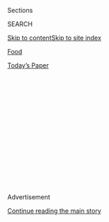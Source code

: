 <div id="app">

<div>

<div>

<div>

<div class="NYTAppHideMasthead css-1q2w90k e1suatyy0">

<div class="section css-ui9rw0 e1suatyy2">

<div class="css-eph4ug er09x8g0">

<div class="css-6n7j50">

</div>

<span class="css-1dv1kvn">Sections</span>

<div class="css-10488qs">

<span class="css-1dv1kvn">SEARCH</span>

</div>

[Skip to content](#site-content)[Skip to site
index](#site-index)

</div>

<div id="masthead-section-label" class="css-1wr3we4 eaxe0e00">

[Food](https://www.nytimes.com/section/food)

</div>

<div class="css-10698na e1huz5gh0">

</div>

</div>

<div id="masthead-bar-one" class="section hasLinks css-15hmgas e1csuq9d3">

<div class="css-uqyvli e1csuq9d0">

</div>

<div class="css-1uqjmks e1csuq9d1">

</div>

<div class="css-9e9ivx">

[](https://myaccount.nytimes.com/auth/login?response_type=cookie&client_id=vi)

</div>

<div class="css-1bvtpon e1csuq9d2">

[Today’s
Paper](https://www.nytimes.com/section/todayspaper)

</div>

</div>

</div>

</div>

<div data-aria-hidden="false">

<div id="site-content" data-role="main">

<div>

<div class="css-1aor85t" style="opacity:0.000000001;z-index:-1;visibility:hidden">

<div class="css-1hqnpie">

<div class="css-epjblv">

<span class="css-17xtcya">[Food](/section/food)</span><span class="css-x15j1o">|</span><span class="css-fwqvlz">How
Jean-Georges Vongerichten Went From ‘No Good’ Kid to 4-Star
Chef</span>

</div>

<div class="css-k008qs">

<div class="css-1iwv8en">

<span class="css-18z7m18"></span>

<div>

</div>

</div>

<span class="css-1n6z4y">https://nyti.ms/2uN9hog</span>

<div class="css-1705lsu">

<div class="css-4xjgmj">

<div class="css-4skfbu" data-role="toolbar" data-aria-label="Social Media Share buttons, Save button, and Comments Panel with current comment count" data-testid="share-tools">

  - 
  - 
  - 
  - 
    
    <div class="css-6n7j50">
    
    </div>

  - 
  - 

</div>

</div>

</div>

</div>

</div>

</div>

<div id="NYT_TOP_BANNER_REGION" class="css-13pd83m">

</div>

<div id="top-wrapper" class="css-1sy8kpn">

<div id="top-slug" class="css-l9onyx">

Advertisement

</div>

[Continue reading the main
story](#after-top)

<div class="ad top-wrapper" style="text-align:center;height:100%;display:block;min-height:250px">

<div id="top" class="place-ad" data-position="top" data-size-key="top">

</div>

</div>

<div id="after-top">

</div>

</div>

<div>

<div id="sponsor-wrapper" class="css-1hyfx7x">

<div id="sponsor-slug" class="css-19vbshk">

Supported by

</div>

[Continue reading the main
story](#after-sponsor)

<div id="sponsor" class="ad sponsor-wrapper" style="text-align:center;height:100%;display:block">

</div>

<div id="after-sponsor">

</div>

</div>

<div class="css-186x18t">

</div>

<div class="css-1vkm6nb ehdk2mb0">

# How Jean-Georges Vongerichten Went From ‘No Good’ Kid to 4-Star Chef

</div>

The globally prolific chef started out as a small-town truant and
troublemaker. Then he got to work.

<div class="css-79elbk" data-testid="photoviewer-wrapper">

<div class="css-z3e15g" data-testid="photoviewer-wrapper-hidden">

</div>

<div class="css-1a48zt4 ehw59r15" data-testid="photoviewer-children">

![<span class="css-16f3y1r e13ogyst0" data-aria-hidden="true">The chef
Jean-Georges Vongerichten at his flagship restaurant, Jean-Georges, on
Columbus Circle in New
York.</span><span class="css-cnj6d5 e1z0qqy90" itemprop="copyrightHolder"><span class="css-1ly73wi e1tej78p0">Credit...</span><span><span>Sasha
Maslov for The New York
Times</span></span></span>](https://static01.nyt.com/images/2020/01/15/dining/14jeangeorges1/14jeangeorges1-articleLarge.jpg?quality=75&auto=webp&disable=upscale)

</div>

</div>

<div class="css-18e8msd">

<div class="css-vp77d3 epjyd6m0">

<div class="css-1baulvz">

By <span class="css-1baulvz last-byline" itemprop="name">Alan
Richman</span>

</div>

</div>

  - Jan. 14,
    2020

  - 
    
    <div class="css-4xjgmj">
    
    <div class="css-d8bdto" data-role="toolbar" data-aria-label="Social Media Share buttons, Save button, and Comments Panel with current comment count" data-testid="share-tools">
    
      - 
      - 
      - 
      - 
        
        <div class="css-6n7j50">
        
        </div>
    
      - 
      - 
    
    </div>
    
    </div>

</div>

</div>

<div class="section meteredContent css-1r7ky0e" name="articleBody" itemprop="articleBody">

<div class="css-1fanzo5 StoryBodyCompanionColumn">

<div class="css-53u6y8">

This is how it began, the career of one of the most versatile, ingenious
and adventurous chefs in the history of American cuisine. Jean-Georges
Vongerichten can pinpoint the day, the place, the words.

His family had taken him to [Auberge de
l’Ill](https://www.auberge-de-l-ill.com/fr/), a restaurant with three
Michelin stars in Alsace, the French region where they lived, to
celebrate his 16th birthday. To the table came the renowned chef [Paul
Haeberlin](https://www.nytimes.com/2008/05/13/world/europe/13haeberlin.html),
and the boy’s father requested a favor.

“My father liked to talk,” Mr. Vongerichten recalled. “He already had
three glasses of wine, and he said to the chef: ‘My son is no good. Do
you need somebody to wash dishes? He will do it.’ ”

</div>

</div>

<div class="css-79elbk" data-testid="photoviewer-wrapper">

<div class="css-z3e15g" data-testid="photoviewer-wrapper-hidden">

</div>

<div class="css-1a48zt4 ehw59r15" data-testid="photoviewer-children">

![<span class="css-16f3y1r e13ogyst0" data-aria-hidden="true">The chef
Paul Haeberlin, left, at his restaurant L’Auberge de l’Ill in Alsace,
where Mr. Vongerichten was an
apprentice.</span><span class="css-cnj6d5 e1z0qqy90" itemprop="copyrightHolder"><span class="css-1ly73wi e1tej78p0">Credit...</span><span>Manuel
Litran/Getty
Images</span></span>](https://static01.nyt.com/images/2020/01/15/dining/14jeangeorges2/14jeangeorges2-articleLarge.jpg?quality=75&auto=webp&disable=upscale)

</div>

</div>

<div class="css-1fanzo5 StoryBodyCompanionColumn">

<div class="css-53u6y8">

One might assume that an individual who has mastered gastronomy as
thoroughly as Mr. Vongerichten would have been fascinated by food from
birth, gone from crib to kitchen at a crawl, yanked his mother’s apron
strings, licked pots, cried out for crème brûlée, been fascinated by the
rituals of the family table.

</div>

</div>

<div class="css-1fanzo5 StoryBodyCompanionColumn">

<div class="css-53u6y8">

Not so young Jean-Georges, whose primary relationship with food was
showing up for meals on time. Every day, his mother and grandmother
prepared lunch for the family, 12 in all, and employees of his father’s
company.

“We were feeding 35 people for lunch,” Mr. Vongerichten said. “There was
a lot of food on the table at 12:30. By 12:45 it was gone. And we never
went to restaurants. The family was too big.”

In his mother’s cooking lurked a hint of the creativity that would
emerge in the son. She made lavish use of an Alsatian vinegar, called
Melfor, infused with honey as well as plant and fruit extracts. Today,
complex, amplified flavors appear in almost all of Mr. Vongerichten’s
dishes.

</div>

</div>

<div class="css-79elbk" data-testid="photoviewer-wrapper">

<div class="css-z3e15g" data-testid="photoviewer-wrapper-hidden">

</div>

<div class="css-1a48zt4 ehw59r15" data-testid="photoviewer-children">

<div class="css-1xdhyk6 erfvjey0">

<span class="css-1ly73wi e1tej78p0">Image</span>

<div class="css-zjzyr8">

<div data-testid="lazyimage-container" style="height:272.6px">

</div>

</div>

</div>

<span class="css-16f3y1r e13ogyst0" data-aria-hidden="true">Mr.
Vongerichten with his mother, Jeanine, and father, George, in the late
1980s.</span><span class="css-cnj6d5 e1z0qqy90" itemprop="copyrightHolder"><span class="css-1ly73wi e1tej78p0">Credit...</span><span>
</span></span>

</div>

</div>

<div class="css-1fanzo5 StoryBodyCompanionColumn">

<div class="css-53u6y8">

No chef working in America is quite his equal. Many, like him, have
created multiple restaurants. A very few, like him, are considered among
the best. Even fewer are both. Mr. Vongerichten is able to do more, and
he is able to do it better, his style augmented by extraordinary
open-mindedness, a willingness to embrace the local culture wherever he
might be.

“He has a radar sense of trends, giving customers tastes they crave
before other chefs realize they are desired,” said Eric Ripert, the chef
and co-owner of [Le
Bernardin](https://www.nytimes.com/2012/05/23/dining/reviews/le-bernardin-in-midtown-manhattan.html),
in New York. “And he has an uncanny eye for little-known
cuisines.”

</div>

</div>

<div class="css-79elbk" data-testid="photoviewer-wrapper">

<div class="css-z3e15g" data-testid="photoviewer-wrapper-hidden">

</div>

<div class="css-1a48zt4 ehw59r15" data-testid="photoviewer-children">

<div class="css-1xdhyk6 erfvjey0">

<span class="css-1ly73wi e1tej78p0">Image</span>

<div class="css-zjzyr8">

<div data-testid="lazyimage-container" style="height:257.77777777777777px">

</div>

</div>

</div>

<span class="css-16f3y1r e13ogyst0" data-aria-hidden="true">Mr.
Vongerichten, flanked by his business partner, Phil Suarez, right, and
the chef Eric
Ripert. </span><span class="css-cnj6d5 e1z0qqy90" itemprop="copyrightHolder"><span class="css-1ly73wi e1tej78p0">Credit...</span><span>Patrick
McMullan/Getty Images</span></span>

</div>

</div>

<div class="css-1fanzo5 StoryBodyCompanionColumn">

<div class="css-53u6y8">

Mr. Vongerichten met his business partner, the entrepreneur Phil Suarez,
almost 40 years ago when the chef was cooking at
[Lafayette](https://www.nytimes.com/1988/04/22/arts/restaurants-067888.html),
a restaurant of matchless creativity **** in the Drake Hotel in New
York. Mr. Suarez kept coming in for lunch, bringing celebrity guests
like Michael Jackson. Each time, he would hand Mr. Vongerichten his
business card.

“Finally,” Mr. Vongerichten recalled, “I said to him, ‘Phil, I have 25
of your cards.’ ”

The two now operate 38 restaurants around the world. Few are exact
duplicates in size, style or cuisine. Their smallest is JG Tokyo, a
ground-floor establishment with 14 counter seats and Mr. Vongerichten’s
food served in the style of a sushi bar — presented piece by piece, and
eaten with chopsticks. The largest (and the highest, more than 1,000
feet above the ground) opened last August in Philadelphia, in a new Four
Seasons Hotel: Jean-Georges Philadelphia, a fine-dining restaurant,
seats 120, while the JG SkyHigh bar and lounge accommodates 92.

Scheduled to open this year is a 50,000-square-foot food hall in New
York’s seaport district; the partners opened a seafood restaurant, [the
Fulton](https://www.nytimes.com/2019/07/30/dining/the-fulton-review-pete-wells-jean-georges.html),
there in
May.

</div>

</div>

<div class="css-79elbk" data-testid="photoviewer-wrapper">

<div class="css-z3e15g" data-testid="photoviewer-wrapper-hidden">

</div>

<div class="css-1a48zt4 ehw59r15" data-testid="photoviewer-children">

<div class="css-1xdhyk6 erfvjey0">

<span class="css-1ly73wi e1tej78p0">Image</span>

<div class="css-zjzyr8">

<div data-testid="lazyimage-container" style="height:257.77777777777777px">

</div>

</div>

</div>

<span class="css-16f3y1r e13ogyst0" data-aria-hidden="true">The Fulton,
a seafood restaurant that Mr. Vongerichten opened in May in the seaport
district of New
York.</span><span class="css-cnj6d5 e1z0qqy90" itemprop="copyrightHolder"><span class="css-1ly73wi e1tej78p0">Credit...</span><span>Ellen
Silverman for The New York Times</span></span>

</div>

</div>

<div class="css-1fanzo5 StoryBodyCompanionColumn">

<div class="css-53u6y8">

Mr. Suarez said he gets several calls a week from all over the country
asking about partnerships. “A guy who wants to be the lead restaurateur
in a town wants to set the town on fire with a Jean-Georges restaurant,”
he said. “They are all flattery and enthusiasm. We’re lucky enough,
after almost 40 years together, to be at that point.”

At 62, Mr. Vongerichten is fit and tireless, as [hard-working as
ever](https://www.nytimes.com/2019/10/17/magazine/jean-georges-restaurants.html).
He recently published a memoir, “[JGV: A Life in 12
Recipes](https://wwnorton.com/books/9780393608489).” He works out daily,
keeps his weight steady at 170 pounds, cooks in Prada shoes. Walking
with him through the Union Square Greenmarket, where he shops, meets
with his chefs and offers advice to anyone who asks, is like stepping
into a Las Vegas casino with Frank Sinatra.

He has three grandchildren, and loves everything about them except being
called Grandfather.

“I don’t think he likes that name because I don’t think he likes to
age,” said his daughter Louise Ulukaya Vongerichten, one of three
children. “He is young in his mind.”

Retirement, Mr. Vongerichten said, “sounds like a
disease.”

</div>

</div>

<div class="css-79elbk" data-testid="photoviewer-wrapper">

<div class="css-z3e15g" data-testid="photoviewer-wrapper-hidden">

</div>

<div class="css-1a48zt4 ehw59r15" data-testid="photoviewer-children">

<div class="css-1xdhyk6 erfvjey0">

<span class="css-1ly73wi e1tej78p0">Image</span>

<div class="css-zjzyr8">

<div data-testid="lazyimage-container" style="height:257.77777777777777px">

</div>

</div>

</div>

<span class="css-16f3y1r e13ogyst0" data-aria-hidden="true">Philippe
Vongerichten, general manager of Jean-Georges, demonstrating his
proficiency at carving
pineapples.</span><span class="css-cnj6d5 e1z0qqy90" itemprop="copyrightHolder"><span class="css-1ly73wi e1tej78p0">Credit...</span><span>Brian
Harkin for The New York Times</span></span>

</div>

</div>

<div class="css-1fanzo5 StoryBodyCompanionColumn">

<div class="css-53u6y8">

His youngest brother, [Philippe
Vongerichten](https://ny.eater.com/2011/7/15/6669497/philippe-vongerichten-looks-back-on-14-years-of-jean-georges),
general manager of the flagship [Jean-Georges
restaurant](https://www.jean-georgesrestaurant.com/jean-georges/) in New
York (which The New York Times has [awarded four
stars](https://www.nytimes.com/2014/04/09/dining/restaurant-review-jean-georges-on-the-upper-west-side.html))
is asked if the chef was as terrible a child as he claims to have been.

His answer is immediate: “He was.”

The family business was coal. Jean-Georges’s great-great-grandfather,
who was Dutch, came upon land alongside a canal not far from Strasbourg,
the Alsatian capital, and claimed it, much as American settlers did in
the Old West. “It is where my grandfather was born, my father was born
and I was born,” Mr. Vongerichten said.

The coal was transported from mines in the north of France on barges
pulled by horses. Eventually, the family business shifted to heating
oil, but when Mr. Vongerichten was a boy, it was coal.

</div>

</div>

<div class="css-1fanzo5 StoryBodyCompanionColumn">

<div class="css-53u6y8">

“I was always black from head to toe from the coal dust in our
backyard,” he said. “We were living and breathing coal. The topic of
every meal was coal. No way I was going to join my dad in that
company.”

</div>

</div>

<div class="css-1h0maa8 e73j0it0">

<div class="css-1xdhyk6 erfvjey0">

<span class="css-1ly73wi e1tej78p0">Image</span>

<div class="css-zjzyr8">

<div data-testid="lazyimage-container" style="height:332.53333333333336px">

</div>

</div>

</div>

<span class="css-16f3y1r e13ogyst0" data-aria-hidden="true">A few of
those who dined at the Vongerichten family table each day. Jean-Georges
stands between a cousin (seated) and his grandmother (behind him) in
1965.</span>

<div class="css-1xdhyk6 erfvjey0">

<span class="css-1ly73wi e1tej78p0">Image</span>

<div class="css-zjzyr8">

<div data-testid="lazyimage-container" style="height:333.82222222222225px">

</div>

</div>

</div>

<span class="css-16f3y1r e13ogyst0" data-aria-hidden="true">Mr.
Vongerichten, right, with his brother Christian, who as a boy loved to
wear his older brother’s clothes.</span>

</div>

<div class="css-1fanzo5 StoryBodyCompanionColumn">

<div class="css-53u6y8">

Philippe, one of four children, shared a large bedroom with Jean-Georges
and their middle brother, Christian. “We had one big closet with three
drawers,” Philippe said. “Open the drawers and Jean-Georges’s was
perfectly neat, everything arranged by colors. Christian was two years
younger than Jean-Georges, and sometimes he would take a pair of
Jean-Georges’s socks or even his underwear. It would make him crazy.”

Mr. Vongerichten became an altar boy — “but a bad altar boy,” he
confessed. “I would steal my father’s cigars when I was 8 or 9.” At 14,
he stole a motorbike. The police knew him well: They came to the
Vongerichten home and found it in the garage.

His parents sent him to parochial school. He skipped classes, paid no
attention to studies. They tried a trade school for engineering, still
hoping he would take over the family business.

“The school called my parents and said, ‘He’s been here for a month, we
saw him eight times,’ ” Mr. Vongerichten said. At Christmas, school
officials told them their son had to leave. “They had paid in advance
for two years. My father was so mad. I was happy. I was hating it with a
passion.”

Philippe said his brother is still much the same: When he wants
something, he makes certain he gets it. The two have worked together at
Jean-Georges for more than 20 years.

</div>

</div>

<div class="css-1fanzo5 StoryBodyCompanionColumn">

<div class="css-53u6y8">

“We have never raised our voices at each other,” he said. “We do have
disagreements about certain things.” Philippe paused and laughed. “He
always
wins.”

</div>

</div>

<div class="css-79elbk" data-testid="photoviewer-wrapper">

<div class="css-z3e15g" data-testid="photoviewer-wrapper-hidden">

</div>

<div class="css-1a48zt4 ehw59r15" data-testid="photoviewer-children">

<div class="css-1xdhyk6 erfvjey0">

<span class="css-1ly73wi e1tej78p0">Image</span>

<div class="css-zjzyr8">

<div data-testid="lazyimage-container" style="height:267.44444444444446px">

</div>

</div>

</div>

<span class="css-16f3y1r e13ogyst0" data-aria-hidden="true">Mentor and
apprentice: Paul Haeberlin, left, with Mr. Vongerichten in
1988.</span><span class="css-cnj6d5 e1z0qqy90" itemprop="copyrightHolder"><span class="css-1ly73wi e1tej78p0">Credit...</span><span>
</span></span>

</div>

</div>

<div class="css-1fanzo5 StoryBodyCompanionColumn">

<div class="css-53u6y8">

At that 16th birthday dinner in 1973, Chef Haeberlin showed interest. As
a matter of fact, he told Mr. Vongerichten’s father, the restaurant was
looking for an apprentice.

In those days, France’s great restaurants accepted one apprentice each
year to serve an unpaid term of three years; that way there was always a
one-year, a two-year and a three-year apprentice. On his first day, Mr.
Vongerichten washed dishes from 8 a.m. to 10 p.m. without complaint.

He moved into a room above the restaurant, and he loved it. He skinned
hares, plucked chickens. He ran to the pond when a guest ordered truite
au bleu — the trout turned blue only when it was cooked alive.
“Everything came to the restaurant whole,” he said. “It was a little
medieval.”

After the apprenticeship came mandatory army service. Haeberlin offered
to help get him a job in the Élysée Palace, cooking for the president of
the republic. “The three-star restaurants are like a mafia,” Mr.
Vongerichten said. “You never have to write a résumé.”

He turned the offer down, realizing he would do little except peel
shallots. He yearned to see the world, and asked to be stationed aboard
a boat. He was assigned to cook for the captain and three officers on
anti-submarine patrol. “It was a sardine can, but it had a wonderful
wine cellar,” he said. “The only thing I learned was how to drink.”

</div>

</div>

<div class="css-1fanzo5 StoryBodyCompanionColumn">

<div class="css-53u6y8">

He recited the ports of call: Hamburg, Copenhagen and Lisbon among them.
When the boat pulled into Casablanca, Morocco, he discovered cumin, and
prepared carrots with cumin for the officers, his first experience with
the spices that would later define his career. The seasonings of his
childhood had been meager: white and black pepper, and at Christmas,
mace, cinnamon and ginger.

“After this,” he said, “I cannot be in my village any longer. It is not
the same.”

He returned briefly to Auberge de l’Ill, but after three months he left
for the south of France, landing a position at L’Oasis, near Cannes,
where the chef [Louis
Outhier](https://www.nytimes.com/1986/12/24/garden/from-outhier-dishes-with-hint-of-orient.html)
had received three Michelin stars.

“It was the opposite of Auberge de l’Ill,” Mr. Vongerichten said. “You
couldn’t prep anything. If you needed parsley, you chopped it at that
moment. Every dish, every sauce, à la minute. He didn’t turn on the
stoves until 11:30 in the morning.”

Mr. Vongerichten loved the Riviera, the rosemary, the olives, the
markets. There he met the chef [Paul
Bocuse](https://www.nytimes.com/2018/01/20/obituaries/paul-bocuse-dead.html),
who predicted that Mr. Vongerichten would one day work for him. He did,
in 1979, but remained only nine months, unhappy with Bocuse’s
traditional style of
cooking.

</div>

</div>

<div class="css-1h0maa8 e73j0it0">

<div class="css-1xdhyk6 erfvjey0">

<span class="css-1ly73wi e1tej78p0">Image</span>

<div class="css-zjzyr8">

<div data-testid="lazyimage-container" style="height:257.77777777777777px">

</div>

</div>

</div>

<span class="css-16f3y1r e13ogyst0" data-aria-hidden="true">The chef
Paul Bocuse, left, predicted that Mr. Vongerichten would one day work
for him. He did, but only for nine
months.</span><span class="css-cnj6d5 e1z0qqy90" itemprop="copyrightHolder"><span class="css-1ly73wi e1tej78p0">Credit...</span><span>
</span></span>

<div class="css-1xdhyk6 erfvjey0">

<span class="css-1ly73wi e1tej78p0">Image</span>

<div class="css-zjzyr8">

<div data-testid="lazyimage-container" style="height:261px">

</div>

</div>

</div>

<span class="css-16f3y1r e13ogyst0" data-aria-hidden="true">In Mr.
Bocuse’s kitchen in Lyon, France. Mr. Vongerichten is third from the
right.</span><span class="css-cnj6d5 e1z0qqy90" itemprop="copyrightHolder"><span class="css-1ly73wi e1tej78p0">Credit...</span><span>
</span></span>

</div>

<div class="css-1fanzo5 StoryBodyCompanionColumn">

<div class="css-53u6y8">

“I felt I was going backward,” Mr. Vongerichten said. “Bocuse was not
happy when I left.” The chef addressed him with an epithet, he said. “It
was his last words to me, but he was a little bit joking.”

Mr. Vongerichten was still in his early 20s, and restless. He left for
Munich, to work under the acclaimed Austrian chef [Eckart
Witzigmann](https://www.myriadrestaurantgroup.com/news-item/batard-honors-chef-eckart-witzigmann/).
Linguistically, the move was effortless; Mr. Vongerichten had grown up
speaking Alsatian, a dialect more German than French. The most difficult
adjustment was joining the staff for a beer after dinner service.

</div>

</div>

<div class="css-1fanzo5 StoryBodyCompanionColumn">

<div class="css-53u6y8">

“You know Germany,” he said. “The glasses are so large, after one beer
you are done.”

After six months, he got a phone call from Mr. Outhier that changed his
life: The chef wanted Mr. Vongerichten, then 23 and with no experience
running a kitchen, to be chef de cuisine of a restaurant he was opening
in the Oriental Hotel in Bangkok.

He broke the news to Mr. Witzigmann, expecting him to insist that he
stay. Instead, the chef told him he had no choice but to go.

Mr. Vongerichten said he wasn’t ready, but Mr. Witzigmann promoted him
to sous-chef for a week. “After two or three days, I am bossing everyone
around,” Mr. Vongerichten said. “I realize I can do this. I take the
job.”

Returning to L’Oasis for a brief refresher course, he cooked for Mr.
Outhier, perfecting the chef’s recipes, taking copious notes. The boy
who had never paid attention in class had turned into a scribe. Today,
there are more than 50,000 recipes in Mr. Vongerichten’s business
computer.

</div>

</div>

<div class="css-1h0maa8 e73j0it0">

<div class="css-1xdhyk6 erfvjey0">

<span class="css-1ly73wi e1tej78p0">Image</span>

<div class="css-zjzyr8">

<div data-testid="lazyimage-container" style="height:270.6666666666667px">

</div>

</div>

</div>

<span class="css-16f3y1r e13ogyst0" data-aria-hidden="true">Mr.
Vongerichten working at L’Oasis, near Cannes,
France.</span><span class="css-cnj6d5 e1z0qqy90" itemprop="copyrightHolder"><span class="css-1ly73wi e1tej78p0">Credit...</span><span>
</span></span>

<div class="css-1xdhyk6 erfvjey0">

<span class="css-1ly73wi e1tej78p0">Image</span>

<div class="css-zjzyr8">

<div data-testid="lazyimage-container" style="height:265.5111111111111px">

</div>

</div>

</div>

<span class="css-16f3y1r e13ogyst0" data-aria-hidden="true">The chef
there was Louis Outhier, who later sent him to
Bangkok.</span><span class="css-cnj6d5 e1z0qqy90" itemprop="copyrightHolder"><span class="css-1ly73wi e1tej78p0">Credit...</span><span>
</span></span>

</div>

<div class="css-1fanzo5 StoryBodyCompanionColumn">

<div class="css-53u6y8">

On the flight to Bangkok in 1979, he was surprised to see another young
cook from L’Oasis accompanying him: Mr. Outhier had sent a backup, in
case one of them failed.

They came to like each other, and went out together after service. Mr.
Vongerichten would end his nights at 2 a.m., but his friend partied all
night. “I couldn’t keep up with this guy,” he said. “He went berserk. He
wasn’t making it. He couldn’t handle Bangkok.”

</div>

</div>

<div class="css-1fanzo5 StoryBodyCompanionColumn">

<div class="css-53u6y8">

Mr. Vongerichten, on the other hand, always came home. “Not always
alone,” he said, “but I was coming home.”

He loved the city, fascinated by all he saw. “Everything was different —
the people, the language, the religion, the food.” But the tastes he
encountered were not permitted at the hotel, where his job was to cook
the French food of Mr. Outhier.

Mr. Vongerichten sent ingredients like bok choy and lemongrass to France
for the chef to try. “I was doing duck with Armagnac in Bangkok while
Outhier was doing duck with spicy sesame sauce and bok choy on the
Riviera.”

</div>

</div>

<div class="css-79elbk" data-testid="photoviewer-wrapper">

<div class="css-z3e15g" data-testid="photoviewer-wrapper-hidden">

</div>

<div class="css-1a48zt4 ehw59r15" data-testid="photoviewer-children">

<div class="css-1xdhyk6 erfvjey0">

<span class="css-1ly73wi e1tej78p0">Image</span>

<div class="css-zjzyr8">

<div data-testid="lazyimage-container" style="height:258.4222222222222px">

</div>

</div>

</div>

<span class="css-16f3y1r e13ogyst0" data-aria-hidden="true">Mr.
Vongerichten (sans toque) at Lafayette, a grand restaurant in the Drake
Hotel in New York, in
1988</span><span class="css-cnj6d5 e1z0qqy90" itemprop="copyrightHolder"><span class="css-1ly73wi e1tej78p0">Credit...</span><span>Ruby
Washington/The New York Times</span></span>

</div>

</div>

<div class="css-1fanzo5 StoryBodyCompanionColumn">

<div class="css-53u6y8">

Over the next decade, Mr. Vongerichten opened 10 restaurants for Mr.
Outhier, including ones in Singapore and Hong Kong, before moving to the
United States. There, he opened the restaurant Le Marquis de Lafayette
in Boston in 1985, and then Lafayette in New York in 1986.

He lived on the ground floor of the Drake Hotel, his salary $35,000 a
year. He moved up vertically and financially with each additional star
that Lafayette received from The New York Times. After achieving [four
stars
in 1988](https://www.nytimes.com/1988/04/22/arts/restaurants-067888.html),
he was living on the top floor and earning $108,000 a year, more than
the hotel’s general manager.

Mr. Vongerichten had met his first wife, Muriel Vongerichten, on the
Riviera, and later brought her to Bangkok, where they married. Not long
after settling in New York, she moved back to France with their two
young children, Cédric and Louise, and the couple later divorced.

</div>

</div>

<div class="css-1fanzo5 StoryBodyCompanionColumn">

<div class="css-53u6y8">

Ms. Vongerichten did not want to talk about the marriage for this
article, Cédric Vongerichten said. She returns regularly to New York, he
said, and the couple’s relationship is amicable.

“My mother has no grudges,” said Cédric, currently the chef of
[Wayan](https://www.nytimes.com/2019/04/23/dining/wayan-restaurant-review.html)
and three of his father’s restaurants: [Perry
St.](https://www.nytimes.com/2005/09/07/dining/reviews/showmanship-yields-to-elegance.html)
in New York and two in Jakarta, Indonesia. “Anyway,” he added, “she has
to come if she wants to see her
grandkids.”

</div>

</div>

<div class="css-79elbk" data-testid="photoviewer-wrapper">

<div class="css-z3e15g" data-testid="photoviewer-wrapper-hidden">

</div>

<div class="css-1a48zt4 ehw59r15" data-testid="photoviewer-children">

<div class="css-1xdhyk6 erfvjey0">

<span class="css-1ly73wi e1tej78p0">Image</span>

<div class="css-zjzyr8">

<div data-testid="lazyimage-container" style="height:257.77777777777777px">

</div>

</div>

</div>

<span class="css-16f3y1r e13ogyst0" data-aria-hidden="true">Cédric
Vongerichten at Wayan, his French-Indonesian restaurant in
NoLIta.</span><span class="css-cnj6d5 e1z0qqy90" itemprop="copyrightHolder"><span class="css-1ly73wi e1tej78p0">Credit...</span><span>Daniel
Krieger for The New York Times</span></span>

</div>

</div>

<div class="css-1fanzo5 StoryBodyCompanionColumn">

<div class="css-53u6y8">

Jean-Georges had no interest in moving back to France. “I felt New York
was the town where I could make it happen, and going back was like
starting from scratch,” he said. “So instead of working 10 or 12 hours a
day, I started working 14 hours a day. I was good for nothing but
cooking.”

That same year, 1990, he ran the New York City Marathon. As a birthday
present, a friend bought him a number and persuaded him to participate
by pointing out that they would start just behind the elite runners.

Mr. Vongerichten had never run, never worked out, never gone to a gym.
He purchased his shorts, shirt and running shoes the night before the
race. His rationale for believing he possessed the stamina to complete
it: “I am standing 14 hours a day in my kitchen.”

“There are 19,000 people running,” he recalled. “I think 18,000 passed
me.” He ran 16 miles, then walked the rest of the way, urged on by a
woman who had been following him for miles and insisted he not give up.
They crossed the finish line together, and have remained friends.

</div>

</div>

<div class="css-1fanzo5 StoryBodyCompanionColumn">

<div class="css-53u6y8">

Years later, he took his daughter Louise to Aspen, Colo., on a skiing
vacation. She was 10 or 11 years old and had never had a lesson. He took
her to the top of the mountain, and down they went, side by side.

“My dad wants people to go fast, learn, go forward,” she said. “He
didn’t want to wait for me.”

He remained restless. After he left Lafayette in 1991, he and Mr. Suarez
opened a small restaurant on 64th Street they named [Jo
Jo](https://www.jojorestaurantnyc.com/), after his childhood nickname.
(More than one family member has said he was actually called Jo Jo la
Terreur — the Terror.)

Jo Jo was [a
sensation](https://www.nytimes.com/1991/07/12/arts/restaurants-737091.html).
For two years, Mr. Vongerichten was in the kitchen every day. But, he
said, “I was bored after three months. I thought, ‘O.K., what is next’?”

More opportunities came along, and he rarely said no. Among them were
his French-Asian restaurant
[Vong](https://www.nytimes.com/2006/08/16/dining/reviews/16rest.html),
and [Spice
Market](https://www.nytimes.com/2004/03/24/dining/restaurants-fancy-street-food-but-what-a-street.html),
which he and Mr. Suarez announced in 2006 that they were selling to
Starwood Hotels & Resorts, for an amount Mr. Vongerichten would not
disclose.

He learned from his failures. After creating a thriving steakhouse at
the Bellagio Hotel in Las Vegas, in 2004 he opened [V
Steakhouse](https://www.nytimes.com/2004/07/14/dining/restaurants-elaborate-dishes-assembly-required.html)
in the Time Warner Center. It featured gold-leaf columns, velvet chairs
and rhubarb ketchup. From that mistake came his first lesson: “Don’t try
to reinvent the steakhouse. It’s an American staple.”

Another misstep was 66, an upscale Chinese restaurant he opened in
TriBeCa in 2003. When speaking of it, his voice rises in frustration,
unusual for him. He loved the food. But his fried rice with fresh crab
meat went for $15, while four blocks away, in Chinatown, the same dish
with canned crab meat was $3.50. Bad idea, he admits.

He reconceived the space, unsuccessfully, as a Japanese restaurant.
Another lesson: “If I cannot do the food myself, don’t do it. I do not
know how to use a wok. I cannot do
sushi.”

</div>

</div>

<div class="css-1fanzo5 StoryBodyCompanionColumn">

<div class="css-53u6y8">

<div class="css-79elbk" data-testid="photoviewer-wrapper">

<div class="css-z3e15g" data-testid="photoviewer-wrapper-hidden">

</div>

<div class="css-1a48zt4 ehw59r15" data-testid="photoviewer-children">

<div class="css-zgakxe erfvjey0">

<span class="css-1ly73wi e1tej78p0">Image</span>

<div class="css-zjzyr8">

<div data-testid="lazyimage-container" style="height:368.62222222222226px">

</div>

</div>

</div>

<span class="css-16f3y1r e13ogyst0" data-aria-hidden="true">With his
wife, Marja Vongerichten, in
2011.</span><span class="css-cnj6d5 e1z0qqy90" itemprop="copyrightHolder"><span class="css-1ly73wi e1tej78p0">Credit...</span><span>Everett
Collection Inc/Alamy Stock Photo</span></span>

</div>

</div>

He remarried in 2004. His new wife, Marja Vongerichten, had been working
in the reservation office at Jean-Georges. She got the idea he might be
interested in her when he said to a manager: “Why is she stuck down
here? Bring her upstairs.”

And what made her fall for him? “His [molten chocolate
cake](https://cooking.nytimes.com/recipes/1014719-molten-chocolate-cake),”
she said.

They have a daughter, Chloe, and a house in Waccabuc, a hamlet in
northern Westchester County. She says efforts to get him to slow down
have shown promise. “The first time I ever saw him veg out on a couch
was after we got the house,” Marja said. “He’ll lay down with the remote
and watch mindless movies.”

He is not handy. “He can’t change light bulbs,” she said, but he has
demonstrated inordinate interest in their leaf blower. “It can be
raining and he’s out with the leaf blower. He sees any leaf on the
property, he blows it to oblivion.”

Finding a connection between the rebellious child he once was and the
take-charge adult he is today isn’t easily done.

His daughter Louise has an example that illustrates both: Her father
brought the family, about a dozen in all, to the Cannes Film Festival in
2016. He learned to his dismay that none of them, himself included, had
been invited to a gala at the Hotel du Cap-Eden-Roc.

Since Mr. Vongerichten was staying there, he came up with a plan: He led
them all on a serpentine route through back corridors to the hotel
kitchen, where they grabbed trays of canapés and marched into the
ballroom, posing as waiters.

</div>

</div>

<div class="css-1fanzo5 StoryBodyCompanionColumn">

<div class="css-53u6y8">

“He was very proud of himself,” she said. “He had done something a
little
illegal.”

</div>

</div>

<div class="css-79elbk" data-testid="photoviewer-wrapper">

<div class="css-z3e15g" data-testid="photoviewer-wrapper-hidden">

</div>

<div class="css-1a48zt4 ehw59r15" data-testid="photoviewer-children">

<div class="css-1xdhyk6 erfvjey0">

<span class="css-1ly73wi e1tej78p0">Image</span>

<div class="css-zjzyr8">

<div data-testid="lazyimage-container" style="height:257.77777777777777px">

</div>

</div>

</div>

<span class="css-16f3y1r e13ogyst0" data-aria-hidden="true">Retirement,
Mr. Vongerichten said, “sounds like a
disease.”</span><span class="css-cnj6d5 e1z0qqy90" itemprop="copyrightHolder"><span class="css-1ly73wi e1tej78p0">Credit...</span><span>Sasha
Maslov for The New York Times</span></span>

</div>

</div>

<div class="css-1fanzo5 StoryBodyCompanionColumn">

<div class="css-53u6y8">

Mr. Vongerichten’s best friend, Hervé Descottes, believes that the
chef’s story is a classic tale of an ugly duckling emerging as a swan.
The president of Mr. Vongerichten’s company, Lois Freedman, credits the
chef’s rise in part to his mysterious ability to dream about food. “He
sees flavors in his mind,” she said. “He told me that.”

Asked about the reason for his metamorphosis, Mr. Vongerichten replied,
“I have no idea.” Then he suggested possibilities: fine mentoring,
simple good fortune, a miracle. None was quite right.

Finally, he smiled, having found an answer that satisfied him: “I always
broke the rules.”

</div>

</div>

<div>

</div>

<div class="css-1fanzo5 StoryBodyCompanionColumn">

<div class="css-53u6y8">

*Follow* [*NYT Food on Twitter*](https://twitter.com/nytfood) *and*
[*NYT Cooking on Instagram*](https://www.instagram.com/nytcooking/)*,*
[*Facebook*](https://www.facebook.com/nytcooking/)*,*
[*YouTube*](https://www.youtube.com/nytcooking) *and*
[*Pinterest*](https://www.pinterest.com/nytcooking/)*.* [*Get regular
updates from NYT Cooking, with recipe suggestions, cooking tips and
shopping advice*](https://www.nytimes.com/newsletters/cooking)*.*

</div>

</div>

</div>

<div>

</div>

<div>

</div>

<div>

</div>

<div>

<div id="bottom-wrapper" class="css-1ede5it">

<div id="bottom-slug" class="css-l9onyx">

Advertisement

</div>

[Continue reading the main
story](#after-bottom)

<div id="bottom" class="ad bottom-wrapper" style="text-align:center;height:100%;display:block;min-height:90px">

</div>

<div id="after-bottom">

</div>

</div>

</div>

</div>

</div>

## Site Index

<div>

</div>

## Site Information Navigation

  - [© <span>2020</span> <span>The New York Times
    Company</span>](https://help.nytimes.com/hc/en-us/articles/115014792127-Copyright-notice)

<!-- end list -->

  - [NYTCo](https://www.nytco.com/)
  - [Contact
    Us](https://help.nytimes.com/hc/en-us/articles/115015385887-Contact-Us)
  - [Work with us](https://www.nytco.com/careers/)
  - [Advertise](https://nytmediakit.com/)
  - [T Brand Studio](http://www.tbrandstudio.com/)
  - [Your Ad
    Choices](https://www.nytimes.com/privacy/cookie-policy#how-do-i-manage-trackers)
  - [Privacy](https://www.nytimes.com/privacy)
  - [Terms of
    Service](https://help.nytimes.com/hc/en-us/articles/115014893428-Terms-of-service)
  - [Terms of
    Sale](https://help.nytimes.com/hc/en-us/articles/115014893968-Terms-of-sale)
  - [Site
    Map](https://spiderbites.nytimes.com)
  - [Help](https://help.nytimes.com/hc/en-us)
  - [Subscriptions](https://www.nytimes.com/subscription?campaignId=37WXW)

</div>

</div>

</div>

</div>
